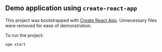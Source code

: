 ## Demo application using `create-react-app`
This project was bootstrapped with [Create React App](https://github.com/facebook/create-react-app). Unnecessary files were removed for ease of demonstration.

To run the project:
```bash
npm start
```
